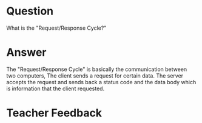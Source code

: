 # Question

What is the "Request/Response Cycle?"

# Answer

The "Request/Response Cycle" is basically the communication between two computers, The client sends a request for certain data. The server accepts the request and sends back a status code and the data body which is information that the client requested.

# Teacher Feedback
